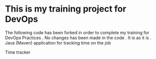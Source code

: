 # This is my training project for DevOps
The following code has been forked in order to complete my training for DevOps Practices .
No changes has been made in the code . It is as it is . 
Java (Maven) application for tracking time on the job

Time tracker


